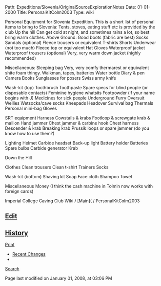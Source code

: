 Path: Expeditions/Slovenia/OriginalSourceExplorationNotes
Date: 01-01-2000
Title: PersonalKitColm2003
Type: wiki


Personal Equipment for Slovenia Expedition. This is a short list of
personal items to bring to Slovenia: Tents, stoves, eating stuff etc is
provided by the club Up the hill Can get cold at night, and sometimes
rains a lot, so best bring warm clothes. Above Ground: Good boots
(fabric are best) Socks Sandals (optional) Fleece trousers or equivalent
T-shirts Shorts Underwear (not too much) Fleece top or equivalent Hat
Gloves Waterproof jacket Waterproof trousers (optional) Very, very warm
down jacket (highly recommended)

Miscellaneous: Sleeping bag Very, very comfy thermarest or equivalent
shite foam thingy. Walkman, tapes, batteries Water bottle Diary & pen
Camera Books Sunglasses for posers Swiss army knife

Wash-kit (top) Toothbrush Toothpaste Spare specs for blind people (or
disposable contacts) Feminine hygiene whatsits Footpowder (if your name
begins with J) Medicines for sick people Underground Furry Oversuit
Wellies Wetsocks/cave socks Kneepads Headover Survival bag Thermals
Personal mini-bag Gloves

SRT equipment Harness Cowstails & krabs Footloop & screwgate krab &
maillon Hand jammer Chest jammer & carbine hook Chest harness Descender
& krab Breaking krab Prussik loops or spare jammer (do you know how to
use them?)

Lighting Helmet Carbide headset Back-up light Battery holder Batteries
Spare bulbs Carbide generator Krab

Down the Hill

Clothes Clean trousers Clean t-shirt Trainers Socks

Wash-kit (bottom) Shaving kit Soap Face cloth Shampoo Towel

Miscellaneous Money (I think the cash machine in Tolmin now works with
foreign cards)







Imperial College Caving Club Wiki /
[Main]( /
PersonalKitColm2003





[Edit](PersonalKitColm2003?action=edit)
-
[History](PersonalKitColm2003?action=diff)
-
[Print](PersonalKitColm2003?action=print)
- [Recent
Changes](RecentChanges)
-
[Search](https://union.ic.ac.uk/rcc/caving/old/wiki/edit.php?n=Site.Search)





Page last modified on January 01, 2008, at 03:06 PM
